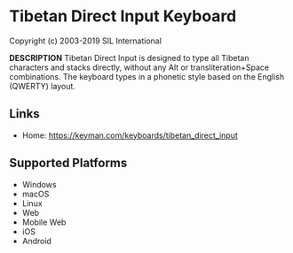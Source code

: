 Tibetan Direct Input Keyboard
=============================

Copyright (c) 2003-2019 SIL International

__DESCRIPTION__
Tibetan Direct Input is designed to type all Tibetan characters and stacks directly, without 
any Alt or transliteration+Space combinations. The keyboard types in a phonetic style based on the 
English (QWERTY) layout.

Links
-----

 * Home:     https://keyman.com/keyboards/tibetan_direct_input

Supported Platforms
-------------------
 * Windows
 * macOS
 * Linux
 * Web
 * Mobile Web
 * iOS
 * Android

